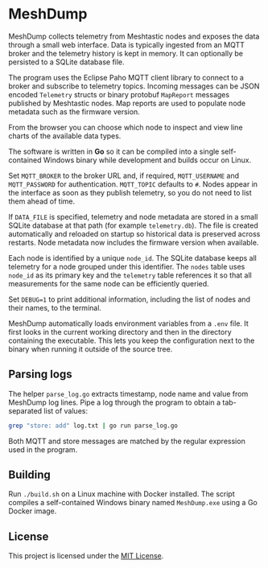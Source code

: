 # MeshDump


MeshDump collects telemetry from Meshtastic nodes and exposes the data through
a small web interface. Data is typically ingested from an MQTT broker and the
telemetry history is kept in memory. It can optionally be persisted to a SQLite
database file.

The program uses the Eclipse Paho MQTT client library to connect to a broker
and subscribe to telemetry topics. Incoming messages can be JSON encoded
`Telemetry` structs or binary protobuf `MapReport` messages published by
Meshtastic nodes. Map reports are used to populate node metadata such as the
firmware version.

From the browser you can choose which node to inspect and view line charts of
the available data types.


The software is written in **Go** so it can be compiled into a single
self-contained Windows binary while development and builds occur on Linux.

Set `MQTT_BROKER` to the broker URL and, if required, `MQTT_USERNAME` and
`MQTT_PASSWORD` for authentication. `MQTT_TOPIC` defaults to `#`.
Nodes appear in the interface as soon as they publish telemetry, so you do not
need to list them ahead of time.

If `DATA_FILE` is specified, telemetry and node metadata are stored in a small
SQLite database at that path (for example `telemetry.db`). The file is created
automatically and reloaded on startup so historical data is preserved across
restarts.
Node metadata now includes the firmware version when available.

Each node is identified by a unique `node_id`. The SQLite database keeps all
telemetry for a node grouped under this identifier. The `nodes` table uses
`node_id` as its primary key and the `telemetry` table references it so that all
measurements for the same node can be efficiently queried.

Set `DEBUG=1` to print additional information, including the list of nodes and
their names, to the terminal.



MeshDump automatically loads environment variables from a `.env` file. It first
looks in the current working directory and then in the directory containing the
executable. This lets you keep the configuration next to the binary when
running it outside of the source tree.


## Parsing logs

The helper `parse_log.go` extracts timestamp, node name and value from MeshDump log lines. Pipe a log through the program to obtain a tab-separated list of values:

```bash
grep "store: add" log.txt | go run parse_log.go
```

Both MQTT and store messages are matched by the regular expression used in the program.

## Building

Run `./build.sh` on a Linux machine with Docker installed. The script compiles
a self-contained Windows binary named `MeshDump.exe` using a Go Docker image.

## License

This project is licensed under the [MIT License](LICENSE).
